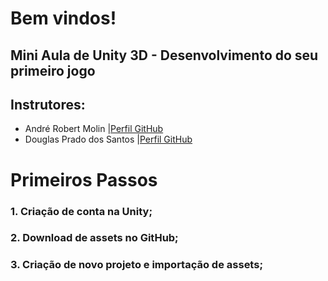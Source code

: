 # Bem vindos!

## Mini Aula de Unity 3D - Desenvolvimento do seu primeiro jogo

## Instrutores:
 * André Robert Molin |[Perfil GitHub](http://github.com/FXXDEV)
 * Douglas Prado dos Santos |[Perfil GitHub](http://github.com/dodopsantos)
 
 
# Primeiros Passos
 ### 1. Criação de conta na Unity;
 ### 2. Download de assets no GitHub;
 ### 3. Criação de novo projeto e importação de assets;
 